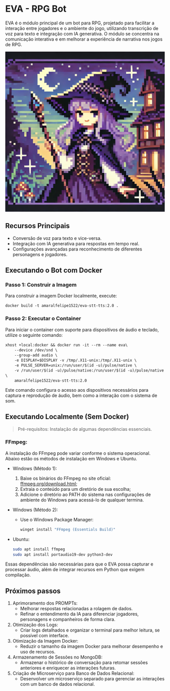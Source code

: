 # EVA - RPG Bot
EVA é o módulo principal de um bot para RPG, projetado para facilitar a interação entre jogadores e o ambiente do jogo, utilizando transcrição de voz para texto e integração com IA generativa. O módulo se concentra na comunicação interativa e em melhorar a experiência de narrativa nos jogos de RPG.

![EVA Avatar](./assets/img/eva-avatar.webp)
## Recursos Principais
- Conversão de voz para texto e vice-versa.
- Integração com IA generativa para respostas em tempo real.
- Configurações avançadas para reconhecimento de diferentes personagens e jogadores.

## Executando o Bot com Docker
### Passo 1: Construir a Imagem
Para construir a imagem Docker localmente, execute:
```docker
docker build -t amaralfelipe1522/eva-stt-tts:2.0 .
```

### Passo 2: Executar o Container
Para iniciar o container com suporte para dispositivos de áudio e teclado, utilize o seguinte comando:
```docker
xhost +local:docker && docker run -it --rm --name eva\
    --device /dev/snd \
    --group-add audio \
    -e DISPLAY=$DISPLAY -v /tmp/.X11-unix:/tmp/.X11-unix \
    -e PULSE_SERVER=unix:/run/user/$(id -u)/pulse/native \
    -v /run/user/$(id -u)/pulse/native:/run/user/$(id -u)/pulse/native \
    amaralfelipe1522/eva-stt-tts:2.0
```
Este comando configura o acesso aos dispositivos necessários para captura e reprodução de áudio, bem como a interação com o sistema de som.

## Executando Localmente (Sem Docker)
> Pré-requisitos: Instalação de algumas dependências essenciais.

### FFmpeg:
A instalação do FFmpeg pode variar conforme o sistema operacional. Abaixo estão os métodos de instalação em Windows e Ubuntu.

- Windows (Método 1):
    1. Baixe os binários do FFmpeg no site oficial: [ffmpeg.org/download.html](ffmpeg.org/download.html);
    2. Extraia o conteúdo para um diretório de sua escolha;
    3. Adicione o diretório ao PATH do sistema nas configurações de ambiente do Windows para acessá-lo de qualquer termina.

- Windows (Método 2):
    - Use o Windows Package Manager:
        ```bash
        winget install "FFmpeg (Essentials Build)"
        ```

- Ubuntu:
    ```bash
    sudo apt install ffmpeg
    sudo apt install portaudio19-dev python3-dev
    ```
Essas dependências são necessárias para que o EVA possa capturar e processar áudio, além de integrar recursos em Python que exigem compilação.

## Próximos passos

1. Aprimoramento dos PROMPTs:
    - Melhorar respostas relacionadas a rolagem de dados.
    - Refinar o entendimento da IA para diferenciar jogadores, personagens e companheiros de forma clara.
2. Otimização dos Logs:
    - Criar logs detalhados e organizar o terminal para melhor leitura, se possível com interface.
3. Otimização da Imagem Docker:
    - Reduzir o tamanho da imagem Docker para melhorar desempenho e uso de recursos.
4. Armazenamento de Sessões no MongoDB:
    - Armazenar o histórico de conversação para retomar sessões anteriores e enriquecer as interações futuras.
5. Criação de Microserviço para Banco de Dados Relacional:
    - Desenvolver um microserviço separado para gerenciar as interações com um banco de dados relacional.
